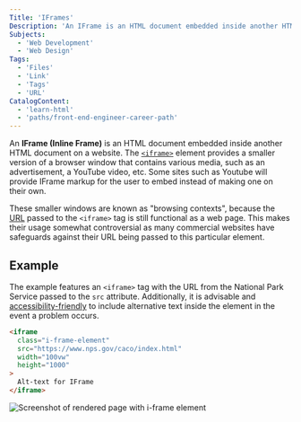 ```yaml
---
Title: 'IFrames'
Description: 'An IFrame is an HTML document embedded inside another HTML document on a website. It provides a smaller version of a browser window that contains various media, such as an advertisement or a video.'
Subjects:
  - 'Web Development'
  - 'Web Design'
Tags:
  - 'Files'
  - 'Link'
  - 'Tags'
  - 'URL'
CatalogContent:
  - 'learn-html'
  - 'paths/front-end-engineer-career-path'
---
```


An **IFrame (Inline Frame)** is an HTML document embedded inside another HTML document on a website. The [`<iframe>`](https://www.codecademy.com/resources/docs/html/elements/iframe) element provides a smaller version of a browser window that contains various media, such as an advertisement, a YouTube video, etc. Some sites such as Youtube will provide IFrame markup for the user to embed instead of making one on their own.

These smaller windows are known as "browsing contexts", because the [URL](https://www.codecademy.com/resources/docs/general/url) passed to the `<iframe>` tag is still functional as a web page. This makes their usage somewhat controversial as many commercial websites have safeguards against their URL being passed to this particular element.

## Example

The example features an `<iframe>` tag with the URL from the National Park Service passed to the `src` attribute. Additionally, it is advisable and [accessibility-friendly](https://www.codecademy.com/resources/docs/uiux/design-methodologies/accessibility) to include alternative text inside the element in the event a problem occurs.

```html
<iframe
  class="i-frame-element"
  src="https://www.nps.gov/caco/index.html"
  width="100vw"
  height="1000"
>
  Alt-text for IFrame
</iframe>
```

![Screenshot of rendered page with i-frame element](https://i.imgur.com/vunCiar.png)
